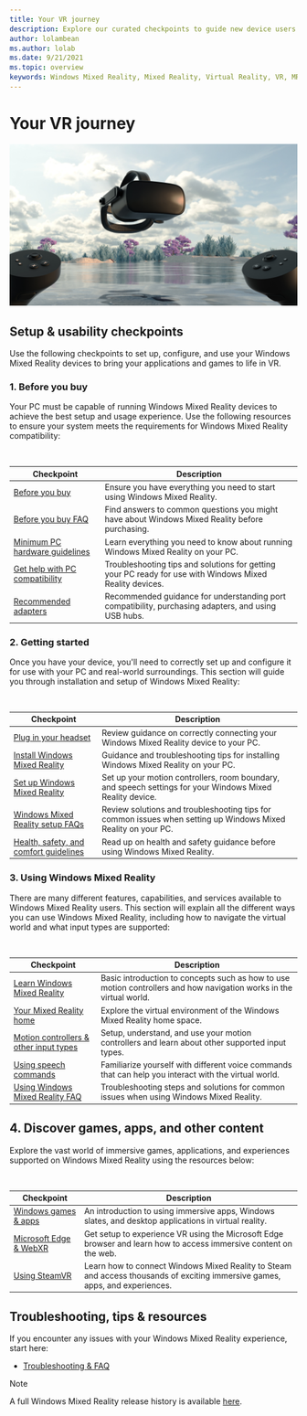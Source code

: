 ```yaml
---
title: Your VR journey
description: Explore our curated checkpoints to guide new device users through setting up and using their immersive VR devices.
author: lolambean
ms.author: lolab
ms.date: 9/21/2021
ms.topic: overview
keywords: Windows Mixed Reality, Mixed Reality, Virtual Reality, VR, MR,
---
```


# Your VR journey

![Stock image of VR overlaid environment](images/vr-journey-hero.png)

## Setup & usability checkpoints

Use the following checkpoints to set up, configure, and use your Windows Mixed Reality devices to bring your applications and games to life in VR.

### 1. Before you buy

Your PC must be capable of running Windows Mixed Reality devices to achieve the best setup and usage experience. Use the following resources to ensure your system meets the requirements for Windows Mixed Reality compatibility:

<br>

|  Checkpoint  |  Description  |
| --- | --- |
| [Before you buy](before-you-start.md) | Ensure you have everything you need to start using Windows Mixed Reality. |
| [Before you buy FAQ](before-you-buy-faqs.md) | Find answers to common questions you might have about Windows Mixed Reality before purchasing. |
| [Minimum PC hardware guidelines](windows-mixed-reality-minimum-pc-hardware-compatibility-guidelines.md) | Learn everything you need to know about running Windows Mixed Reality on your PC. |
| [Get help with PC compatibility](get-help-with-pc-compatibility.md) | Troubleshooting tips and solutions for getting your PC ready for use with Windows Mixed Reality devices.  |
| [Recommended adapters](recommended-adapters-for-windows-mixed-reality-capable-pcs.md) | Recommended guidance for understanding port compatibility, purchasing adapters, and using USB hubs. |

### 2. Getting started

Once you have your device, you'll need to correctly set up and configure it for use with your PC and real-world surroundings. This section will guide you through installation and setup of Windows Mixed Reality:

<br>

|  Checkpoint  |  Description  |
| --- | --- |
| [Plug in your headset](plug-in-your-headset.md) | Review guidance on correctly connecting your Windows Mixed Reality device to your PC. |
| [Install Windows Mixed Reality](install-windows-mixed-reality.md) | Guidance and troubleshooting tips for installing Windows Mixed Reality on your PC. |
| [Set up Windows Mixed Reality](set-up-windows-mixed-reality.md) | Set up your motion controllers, room boundary, and speech settings for your Windows Mixed Reality device. |
| [Windows Mixed Reality setup FAQs](wmr-setup-faq.yml) | Review solutions and troubleshooting tips for common issues when setting up Windows Mixed Reality on your PC. |
| [Health, safety, and comfort guidelines](wmr-health-safety-comfort.md) | Read up on health and safety guidance before using Windows Mixed Reality.  |

### 3. Using Windows Mixed Reality

There are many different features, capabilities, and services available to Windows Mixed Reality users. This section will explain all the different ways you can use Windows Mixed Reality, including how to navigate the virtual world and what input types are supported: 

<br>

|  Checkpoint  |  Description  |
| --- | --- |
| [Learn Windows Mixed Reality](learn-mixed-reality.md) | Basic introduction to concepts such as how to use motion controllers and how navigation works in the virtual world.  |
| [Your Mixed Reality home](your-mixed-reality-home.md) | Explore the virtual environment of the Windows Mixed Reality home space.  |
| [Motion controllers & other input types](controllers-in-wmr.md) | Setup, understand, and use your motion controllers and learn about other supported input types. |
| [Using speech commands](using-speech-in-wmr.md) | Familiarize yourself with different voice commands that can help you interact with the virtual world.  |
| [Using Windows Mixed Reality FAQ](using-wmr-faq.yml) | Troubleshooting steps and solutions for common issues when using Windows Mixed Reality. |

## 4. Discover games, apps, and other content

Explore the vast world of immersive games, applications, and experiences supported on Windows Mixed Reality using the resources below:

<br>

|  Checkpoint  |  Description  |
| --- | --- |
| [Windows games & apps](using-games-and-apps-in-windows-mixed-reality.md) | An introduction to using immersive apps, Windows slates, and desktop applications in virtual reality. |
| [Microsoft Edge & WebXR](using-microsoft-edge.md) | Get setup to experience VR using the Microsoft Edge browser and learn how to access immersive content on the web.  |
| [Using SteamVR](using-steamvr-with-windows-mixed-reality.md) | Learn how to connect Windows Mixed Reality to Steam and access thousands of exciting immersive games, apps, and experiences. |

## Troubleshooting, tips & resources

If you encounter any issues with your Windows Mixed Reality experience, start here: 

* [Troubleshooting & FAQ](troubleshooting-windows-mixed-reality.md) 

>[!NOTE]
>A full Windows Mixed Reality release history is available [here](mixed-reality-software.md).
